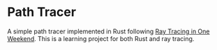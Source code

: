 # Path Tracer

A simple path tracer implemented in Rust following [Ray Tracing in One Weekend](https://github.com/petershirley/raytracinginoneweekend). This is a learning project for both Rust and ray tracing.
